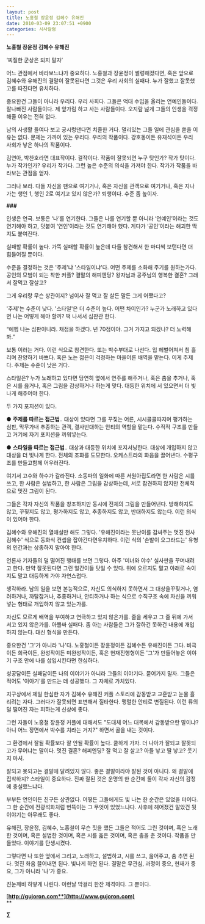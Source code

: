 ```yaml
---
layout: post
title: 노홍철 장윤정 김혜수 유해진
date: 2010-03-09 23:07:51 +0900
categories: 시사칼럼
---
```

**노홍철 장윤정 김혜수 유해진**

‘찌질한 군상은 되지 말자’



어느 관점에서 바라보느냐가 중요하다. 노홍철과 장윤정이 썰렁해졌다면, 혹은 앞으로 김혜수와 유해진의 결말이 잘못된다면 그것은 우리 사회의 실패다. 누가 잘했고 잘못했고를 따진다면 유치하다. 



중요한건 그들이 아니라 우리다. 우리 사회다. 그들은 억대 수입을 올리는 연예인들이다. 잘나빠진 사람들이다. 제 앞가림 하고 사는 사람들이다. 오지랖 넖게 그들의 인생을 걱정해줄 이유는 전혀 없다. 



남의 사생활 들여다 보고 궁시렁댄다면 치졸한 거다. 멀리있는 그들 일에 관심을 쏟을 이유는 없다. 문제는 가까이 있는 우리다. 우리의 작품이다. 강호동이든 유재석이든 우리 사회가 낳은 하나의 작품이다. 



김연아, 박찬호라면 대표작이다. 걸작이다. 작품이 잘못되면 누구 탓인가? 작가 탓이다. 누가 작가인가? 우리가 작가다. 그런 높은 수준의 의식을 가져야 한다. 작가가 작품을 바라보는 관점을 얻자.



그러나 보라. 다들 자신을 팬으로 여기거나, 혹은 자신을 관객으로 여기거나, 혹은 지나가는 행인 1, 행인 2로 여기고 있지 않은가? 퇴행이다. 수준 좀 높이자.



**###**



인생은 연극. 보통은 ‘나’를 연기한다. 그들은 나를 연기할 뿐 아니라 ‘연예인’이라는 것도 연기해야 하고, 덧붙여 ‘연인’이라는 것도 연기해야 했다. 게다가 ‘공인’이라는 해괴한 딱지도 붙여진다.



실패할 확률이 높다. 가뜩 실패할 확률이 높은데 다들 참견해서 한 마디씩 보탠다면 더 힘들어질 뿐이다. 



수준을 결정하는 것은 '주제'냐 '스타일이냐'다. 어떤 주제를 소화해 주기를 원하는가다. 공인의 모범이 되는 착한 커플? 결말의 해피엔딩? 왕자님과 공주님의 행복한 결혼? 그래서 잘먹고 잘살고? 



그게 우리랑 무슨 상관이지? 넘이사 잘 먹고 잘 살든 말든 그게 어쨌다고? 



'주제'는 수준이 낮다. '스타일'은 더 수준이 높다. 어떤 차이인가? 누군가 노래하고 있다면 나는 어떻게 해야 할까? 떡 나서서 심판관 한다.   
  
  
“에헴 나는 심판이니라. 채점을 하겠다. 넌 70점이야. 그거 가지고 되겠나? 더 노력해봐.”



보통 이러는 거다. 이런 식으로 참견한다. 또는 박수부대로 나선다. 입 헤벌어져서 침 흘리며 찬양하기 바쁘다. 혹은 노는 젊은이 걱정하는 마을어른 배역을 맡는다. 이게 주제다. 주제는 수준이 낮은 거다.



스타일은? 누가 노래하고 있다면 당연히 옆에서 연주를 해주거나, 혹은 춤을 추거나, 혹은 시를 읊거나, 혹은 그림을 감상하거나 하는게 맞다. 대등한 위치에 서 있으면서 더 빛나게 해주어야 한다.



두 가지 포지션이 있다.



● **주제를 따르는 접근법**.. 대상이 있다면 그를 꾸짖는 어른, 시시콜콜따지며 평가하는 심판, 막무가내 추종하는 관객, 결사반대하는 안티의 역할을 맡는다. 수직적 구조를 만들고 거기에 자기 포지션을 끼워넣는다.



● **스타일을 따르는 접근법**.. 대상과 대등한 위치에 포지셔닝한다. 대상에 개입하지 않고 대상을 더 빛나게 한다. 전체의 조화를 도모한다. 오케스트라의 화음을 끌어낸다. 수평구조를 만들고함께 어우러진다. 



여기서 고수와 하수가 갈라진다. 소동파의 일화에 따른 서원아집도라면 한 사람은 시를 쓰고, 한 사람은 설법하고, 한 사람은 그림을 감상하는데, 서로 참견하지 않지만 전체적으로 멋진 그림이 된다.



그들은 각자 자신의 작품을 창조하지만 동시에 전체의 그림을 만들어낸다. 방해하지도 않고, 꾸짖지도 않고, 평가하지도 않고, 추종하지도 않고, 반대하지도 않는다. 이런 의식이 있어야 한다.



김혜수와 유해진의 열애설만 해도 그렇다. '유해진이라는 못난이를 감싸주는 멋진 천사 김혜수' 식으로 동화식 컨셉을 잡아간다면유치하다. 이런 식의 '손발이 오그라드는' 유형의 인간과는 상종하지 말아야 한다.



언론사 기자들의 덜 떨어진 행태를 보면 그렇다. 아주 '미녀와 야수' 실사판을 꾸며내려고 한다. 만약 잘못된다면 그런 얼간이들 탓일 수 있다. 위에 오르지도 말고 아래로 숙이지도 말고 대등하게 가야 자연스럽다.



생각하라. 남의 일을 보면 본능적으로, 자신도 의식하지 못하면서 그 대상을꾸짖거나, 염려하거나, 까탈잡거나, 추종하거나, 안티하거나 하는 식으로 수직구조 속에 자신을 끼워넣는 형태로 개입하지 않고 있는가를.   
  
자신도 모르게 배역을 부여하고 연극하고 있지 않은가를. 줄을 세우고 그 줄 뒤에 가서 서고 있지 않은가를. 아뿔싸 실패다. 좀 아는 사람들은 그가 잘하건 못하건 내용에 개입하지 않는다. 대신 형식을 만든다.  
  
중요한건 '그'가 아니라 '나'다. 노홍철이든 장윤정이든 김혜수든 유해진이든 그다. 비극이든 희극이든, 완성작이든 미완성작이든, 혹은 현재진행형이든 '그'가 만들어놓은 이야기 구조 안에 나를 삽입시킨다면 한심하다.   
  
성공담이든 실패담이든 나의 이야기가 아니라 그들의 이야기다. 묻어가지 말자. 그들은 적어도 '이야기'를 만드는 데 성공했다. 그 자체로 가치있다.  
  
지구상에서 제일 한심한 자가 김혜수 유해진 커플 스토리에 감동받고 교훈받고 눈물 흘리려는 자다. 그러다가 잘못되면 표변해서 질타한다. 맹렬한 안티로 변질된다. 이런 류의 덜 떨어진 자는 피하는게 신상에 좋다.   
  
그런 자들이 노홍철 장윤정 커플에 대해서도 "도대체 어느 대목에서 감동받으란 말이냐? 아니 어느 장면에서 박수를 치라는 거지?" 하면서 골을 내는 것이다. 



그 환경에서 잘될 확률보다 잘 안될 확률이 높다. 쿨하게 가자. 더 나아가 잘되고 잘못되고가 무어냐는 말이다. 멋진 결혼? 해피엔딩? 잘 먹고 잘 살고? 아들 낳고 딸 낳고? 웃기지 마셔.   
  
잘되고 못되고는 결말에 달려있지 않다. 좋은 결말이라야 잘된 것이 아니다. 왜 결말에 집착하지? 스타일이 중요하다. 진짜 잘된 것은 운명의 한 순간에 둘이 각자 자신의 감정에 충실했느냐다.   
  
부부든 연인이든 친구든 상관없다. 어떻든 그들에게도 빛 나는 한 순간은 있었을 터이다. 그 한 순간에 전광석화처럼 번뜩이는 그 무엇이 있었느냐다. 사후에 헤어졌건 말았건 뒷이야기는 아무래도 좋다. 



유해진, 장윤정, 김혜수, 노홍철이 무슨 짓을 했든 그들은 적어도 그린 것이며, 혹은 노래한 것이며, 혹은 설법한 것이며, 혹은 시를 읊은 것이며, 혹은 춤을 춘 것이다. 작품을 만들었다. 이야기를 탄생시켰다.  
  
그렇다면 나 또한 옆에서 그리고, 노래하고, 설법하고, 시를 쓰고, 읊어주고, 춤 추면 된다. 멋진 화음 끌어내면 된다. 빛나게 하면 된다. 결말은 무관심, 과정이 중요, 현재가 중요, 그가 아니라 '나'가 중요.  


  
진눈깨비 하얗게 나린다. 이런날 막걸리 한잔 제격이다. 그 뿐이다. 





[**http://gujoron.com**](http://www.gujoron.com)**  
** 

**∑**